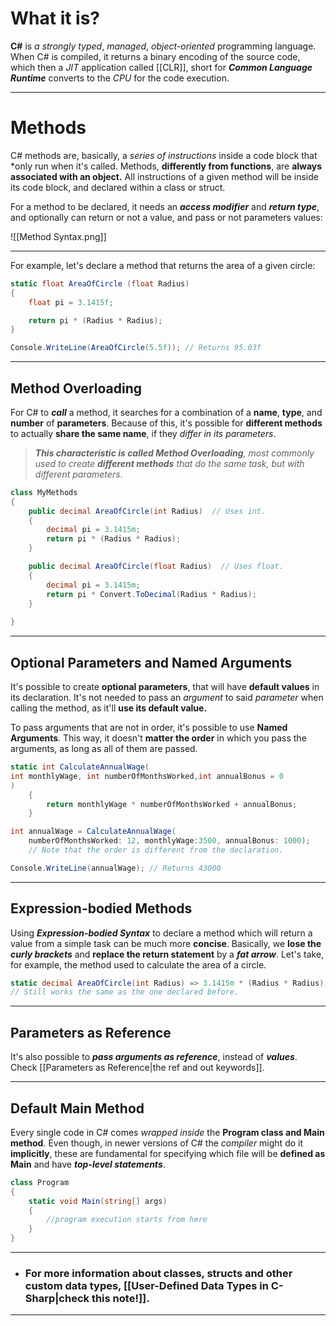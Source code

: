 # What it is?

**C#** is *a strongly typed*, *managed*, *object-oriented* programming language. When C# is compiled, it returns a binary encoding of the source code, which then a *JIT* application called [[CLR]], short for ***Common Language Runtime*** converts to the *CPU* for the code execution.
___
# Methods

C# methods are, basically, a *series of instructions* inside a code block that *only run when it's called. Methods, **differently from functions**, are **always associated with an object.**
All instructions of a given method will be inside its code block, and declared within a class or struct.

For a method to be declared, it needs an ***access modifier*** and ***return type***, and optionally can return or not a value, and pass or not parameters values:

![[Method Syntax.png]]
___
For example, let's declare a method that returns the area of a given circle:
```c#
static float AreaOfCircle (float Radius)
{
    float pi = 3.1415f;

    return pi * (Radius * Radius);
}

Console.WriteLine(AreaOfCircle(5.5f)); // Returns 95.03f
```
___
## Method Overloading

For C# to ***call*** a method, it searches for a combination of a **name**, **type**, and **number** of **parameters**. Because of this, it's possible for **different methods** to actually **share the same name**, if they *differ in its parameters*. 

> ***This characteristic is called Method Overloading**, most commonly used to create **different methods** that do the same task, but with different parameters*.

```csharp
class MyMethods
{
	public decimal AreaOfCircle(int Radius)  // Uses int.
	{
		decimal pi = 3.1415m;
		return pi * (Radius * Radius);
	}

	public decimal AreaOfCircle(float Radius)  // Uses float.
	{
		decimal pi = 3.1415m;
		return pi * Convert.ToDecimal(Radius * Radius);
	}
		
}
```
___
## Optional Parameters and Named Arguments

It's possible to create **optional parameters**, that will have **default values** in its declaration. It's not needed to pass an *argument* to said *parameter* when calling the method, as it'll **use its default value.**

To pass arguments that are not in order, it's possible to use **Named Arguments**. This way, it doesn't **matter the order** in which you pass the arguments, as long as all of them are passed.

```csharp
static int CalculateAnnualWage(
int monthlyWage, int numberOfMonthsWorked,int annualBonus = 0
) 
	{
		return monthlyWage * numberOfMonthsWorked + annualBonus;
	}

int annualWage = CalculateAnnualWage(
	numberOfMonthsWorked: 12, monthlyWage:3500, annualBonus: 1000);
	// Note that the order is different from the declaration.

Console.WriteLine(annualWage); // Returns 43000
```
___
## Expression-bodied Methods

Using ***Expression-bodied Syntax*** to declare a method which will return a value from a simple task can be much more **concise**. Basically, we **lose the *curly brackets*** and **replace the return statement** by a ***fat arrow***. Let's take, for example, the method used to calculate the area of a circle.

```csharp
static decimal AreaOfCircle(int Radius) => 3.1415m * (Radius * Radius);
// Still works the same as the one declared before.
```
___
## Parameters as Reference

It's also possible to ***pass arguments as reference***, instead of ***values***. Check [[Parameters as Reference|the ref and out keywords]].
___
## Default Main Method

Every single code in C# comes *wrapped inside* the **Program class and Main method**. Even though, in newer versions of C# the *compiler* might do it **implicitly**, these are fundamental for specifying which file will be **defined as Main** and have ***top-level statements***.

```csharp
class Program
{
    static void Main(string[] args)
    {
        //program execution starts from here
    }
}
```
___
- ### For more information about classes, structs and other custom data types, [[User-Defined Data Types in C-Sharp|check this note!]].
___